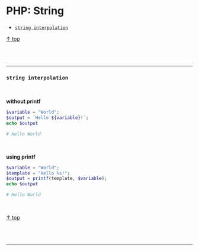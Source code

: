 # PHP: String

- [`string interpolation`](#string-interpolation)

[↑ top](#php-string)
<br><br><br><br><hr>

### `string interpolation`

<br>

**without printf**

```php
$variable = "World";
$output = `Hello ${variable}!`;
echo $output

# Hello World

```

<br>

**using printf**

```php
$variable = "World";
$template = "Hello %s!";
$output = printf(template, $variable);
echo $output

# Hello World

```

<br>

[↑ top](#php-string)
<br><br><br><br><hr>

